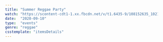 ```yaml
---
title: "Summer Reggae Party"
watch: "https://scontent-cdt1-1.xx.fbcdn.net/v/t1.6435-9/108152635_10216580506854397_5566900959686487708_n.jpg?_nc_cat=109&ccb=1-3&_nc_sid=340051&_nc_ohc=moZAEcJAJgAAX-q4LeT&_nc_ht=scontent-cdt1-1.xx&oh=e5032cd8cac6a02dfe8e89a74b3df397&oe=60912471"
date:  "2020-09-10"
type:  "events"
genre: "reggae"
csstemplate: "itemsDetails"
---
```


